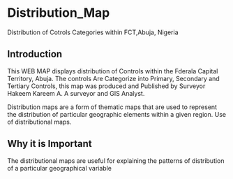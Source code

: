 # Distribution_Map
Distribution of Cotrols Categories within FCT,Abuja, Nigeria
## Introduction
This WEB MAP displays distribution of Controls within the Fderala Capital Territory, Abuja.
The controls Are Categorize into Primary, Secondary and Tertiary Controls, this map was produced and Published by Surveyor Hakeem Kareem A. A surveyor and GIS Analyst.

Distribution maps are a form of thematic maps that are used to represent the distribution of particular geographic elements within a given region. Use of distributional maps.

## Why it is Important
The distributional maps are useful for explaining the patterns of distribution of a particular geographical variable

